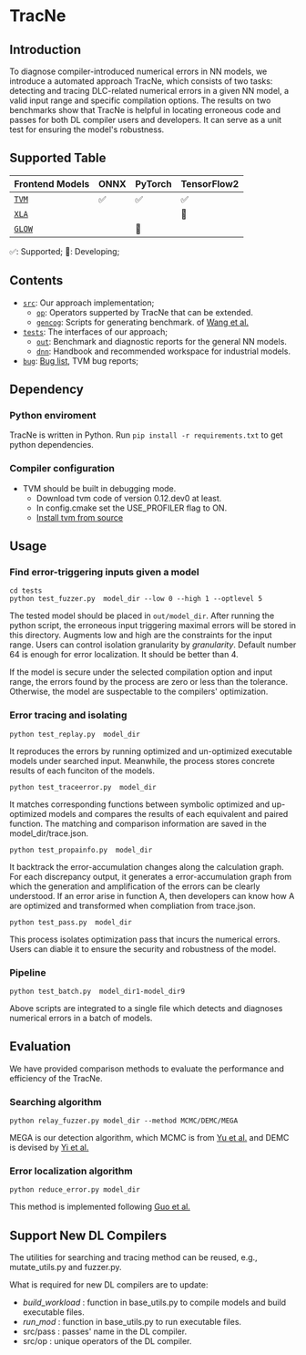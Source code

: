 # TracNe

## Introduction

To diagnose compiler-introduced numerical errors in NN models, we introduce a automated approach TracNe, which consists of two tasks: detecting and tracing DLC-related numerical errors in a given NN model, a valid input range and specific compilation options. The results on two benchmarks show that TracNe is helpful in locating erroneous code and passes for both DL compiler users and developers. It can serve as a unit test for ensuring the model's robustness.

## Supported Table
| Frontend Models |     ONNX |PyTorch   |   TensorFlow2    |
| ------------ | ------------------------------------ | ----------------------------------------------- | ---------------------------------------------- |
| [`TVM`](https://github.com/apache/tvm)      | ✅                                    | ✅                                               | ✅                                              |
| [`XLA`](https://www.tensorflow.org/xla)  |                                   |                                                 |     🔨                                             | 
| [`GLOW`](https://pytorch.org/docs/stable/jit.html)      |                                    | 🔨                                               

✅: Supported; 🔨: Developing;
## Contents



* [`src`](src): Our approach implementation;
  * [`op`](src/op): Operators supperted by TracNe that can be extended.
  * [`gencog`](src/gencog): Scripts for generating benchmark.
  of [Wang et al.](https://ieeexplore.ieee.org/document/9401995/)
* [`tests`](tests): The interfaces of our approach;
  * [`out`](tests/out): Benchmark and diagnostic reports for the general NN models.
  * [`dnn`](tests/dnn): Handbook and recommended workspace for industrial models.
* [`bug`](bug): [Bug list](bug/pr02.py), TVM bug reports;

## Dependency

###  Python enviroment
TracNe is written in Python. Run `pip install -r requirements.txt` to get python dependencies. 
###  Compiler configuration
* TVM should be built in debugging mode. 
  * Download tvm code of version 0.12.dev0 at least.
  * In config.cmake set the USE_PROFILER flag to ON.
  * [Install tvm from source](https://tvm.apache.org/docs/install/from_source.html#developers-get-source-from-github)
  

## Usage

### Find error-triggering inputs given a model

```shell
cd tests
python test_fuzzer.py  model_dir --low 0 --high 1 --optlevel 5
```

The tested model should be placed in `out/model_dir`. After running the python script, the erroneous input triggering maximal errors will be stored in this directory. Augments low and high are the constraints for the input range. Users can control isolation granularity by $granularity$. Default number 64 is enough for error localization. It should be better than 4. 

If the model is secure under the selected compilation option and input range, the errors found by the process are zero or less than the tolerance. Otherwise, the model are suspectable to the compilers' optimization.


### Error tracing and isolating

```shell
python test_replay.py  model_dir
```

It reproduces the errors by running optimized and un-optimized executable models under searched input. Meanwhile, the process stores concrete results of each funciton of the models.

```shell
python test_traceerror.py  model_dir
```

It matches corresponding functions between symbolic optimized and up-optimized models and compares the results of each equivalent and paired function. The matching and comparison information are saved in the model_dir/trace.json.

```shell
python test_propainfo.py  model_dir
```

It backtrack the error-accumulation changes along the calculation graph. For each discrepancy output, it generates a error-accumulation graph from which the generation and amplification of the errors can be clearly understood. If an error arise in function A, then developers can know how A are optimized and transformed when compliation from trace.json.

```shell
python test_pass.py  model_dir
```

This process isolates optimization pass that incurs the numerical errors. Users can diable it to ensure the security and robustness of the model.

### Pipeline

```shell
python test_batch.py  model_dir1-model_dir9
```

Above scripts are integrated to a single file which detects and diagnoses numerical errors in a batch of models.
## Evaluation

We have provided comparison methods to evaluate the performance and efficiency of the TracNe.

### Searching algorithm


```shell
python relay_fuzzer.py model_dir --method MCMC/DEMC/MEGA 
```

MEGA is our detection algorithm, which MCMC is from [Yu et al.](https://ieeexplore.ieee.org/document/10123640/) and DEMC is devised by [Yi et al.](https://doi.org/10.1145/3290369)

### Error localization algorithm

```shell
python reduce_error.py model_dir
```

This method is implemented following [Guo et al.](https://ieeexplore.ieee.org/document/9355325)




## Support New DL Compilers

The utilities for searching and tracing method can be reused, e.g., mutate_utils.py and fuzzer.py. 

What is required for new DL compilers are to update:
* $build\_workload$ : function in base_utils.py to compile models and build executable files.
* $run\_mod$ : function in base_utils.py to run executable files.
* src/pass : passes' name in the DL compiler.
* src/op : unique operators of the DL compiler.